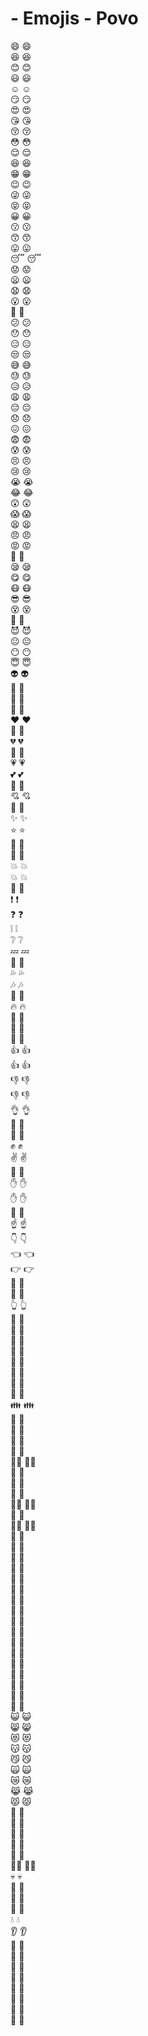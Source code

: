 # - Emojis - Povo

😄 :smile:\
😆 :laughing:\
😊 :blush:\
😃 :smiley:\
☺️ :relaxed:\
😏 :smirk:\
😍 :heart_eyes:\
😘 :kissing_heart:\
😚 :kissing_closed_eyes:\
😳 :flushed:\
😌 :relieved:\
😆 :satisfied:\
😁 :grin:\
😉 :wink:\
😜 :stuck_out_tongue_winking_eye:\
😝 :stuck_out_tongue_closed_eyes:\
😀 :grinning:\
😗 :kissing:\
😙 :kissing_smiling_eyes:\
😛 :stuck_out_tongue:\
😴 :sleeping:\
😟 :worried:\
😦 :frowning:\
😧 :anguished:\
😮 :open_mouth:\
😬 :grimacing:\
😕 :confused:\
😯 :hushed:\
😑 :expressionless:\
😒 :unamused:\
😅 :sweat_smile:\
😓 :sweat:\
😥 :disappointed_relieved:\
😩 :weary:\
😔 :pensive:\
😞 :disappointed:\
😖 :confounded:\
😨 :fearful:\
😰 :cold_sweat:\
😣 :persevere:\
😢 :cry:\
😭 :sob:\
😂 :joy:\
😲 :astonished:\
😱 :scream:\
😫 :tired_face:\
😠 :angry:\
😡 :rage:\
😤 :triumph:\
😪 :sleepy:\
😋 :yum:\
😷 :mask:\
😎 :sunglasses:\
😵 :dizzy_face:\
👿 :imp:\
😈 :smiling_imp:\
😐 :neutral_face:\
😶 :no_mouth:\
😇 :innocent:\
👽 :alien:\
💛 :yellow_heart:\
💙 :blue_heart:\
💜 :purple_heart:\
❤️ :heart:\
💚 :green_heart:\
💔 :broken_heart:\
💓 :heartbeat:\
💗 :heartpulse:\
💕 :two_hearts:\
💞 :revolving_hearts:\
💘 :cupid:\
💖 :sparkling_heart:\
✨ :sparkles:\
⭐ :star:\
🌟 :star2:\
💫 :dizzy:\
💥 :boom:\
💥 :collision:\
💢 :anger:\
❗ :exclamation:\
❓ :question:\
❕ :grey_exclamation:\
❔ :grey_question:\
💤 :zzz:\
💨 :dash:\
💦 :sweat_drops:\
🎶 :notes:\
🎵 :musical_note:\
🔥 :fire:\
💩 :hankey:\
💩 :poop:\
💩 :shit:\
👍 :+1:\
👍 :thumbsup:\
👎 :-1:\
👎 :thumbsdown:\
👌 :ok_hand:\
👊 :punch:\
👊 :facepunch:\
✊ :fist:\
✌️ :v:\
👋 :wave:\
✋ :hand:\
✋ :raised_hand:\
👐 :open_hands:\
☝️ :point_up:\
👇 :point_down:\
👈 :point_left:\
👉 :point_right:\
🙌 :raised_hands:\
🙏 :pray:\
👆 :point_up_2:\
👏 :clap:\
💪 :muscle:\
🤘 :metal:\
🖕 :fu:\
🚶 :walking:\
🏃 :runner:\
🏃 :running:\
👫 :couple:\
👪 :family:\
👬 :two_men_holding_hands:\
👭 :two_women_holding_hands:\
💃 :dancer:\
👯 :dancers:\
🙆‍♀️ :ok_woman:\
🙅 :no_good:\
💁 :information_desk_person:\
🙋 :raising_hand:\
👰‍♀️ :bride_with_veil:\
👲 :man_with_gua_pi_mao:\
👳‍♂️ :man_with_turban:\
🙇 :bow:\
💏 :couplekiss:\
💑 :couple_with_heart:\
💆 :massage:\
💇 :haircut:\
💅 :nail_care:\
👦 :boy:\
👧 :girl:\
👩 :woman:\
👨 :man:\
👶 :baby:\
👵 :older_woman:\
👴 :older_man:\
👷 :construction_worker:\
👮 :cop:\
👼 :angel:\
👸 :princess:\
😺 :smiley_cat:\
😸 :smile_cat:\
😻 :heart_eyes_cat:\
😽 :kissing_cat:\
😼 :smirk_cat:\
🙀 :scream_cat:\
😿 :crying_cat_face:\
😹 :joy_cat:\
😾 :pouting_cat:\
👹 :japanese_ogre:\
👺 :japanese_goblin:\
🙈 :see_no_evil:\
🙉 :hear_no_evil:\
🙊 :speak_no_evil:\
💂‍♂️ :guardsman:\
💀 :skull:\
🐾 :feet:\
👄 :lips:\
💋 :kiss:\
💧 :droplet:\
👂 :ear:\
👀 :eyes:\
👃 :nose:\
👅 :tongue:\
💌 :love_letter:\
👤 :bust_in_silhouette:\
👥 :busts_in_silhouette:\
💬 :speech_balloon:\
💭 :thought_balloon:

